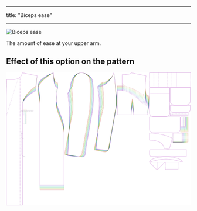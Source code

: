 ***

title: "Biceps ease"

***

![Biceps ease](./bicepsease.svg)

The amount of ease at your upper arm.

## Effect of this option on the pattern

![This image shows the effect of this option by superimposing several variants that have a different value for this option](carlita_bicepsease_sample.svg "Effect of this option on the pattern")
